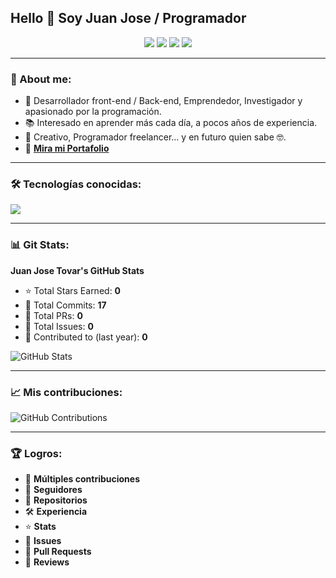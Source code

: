## Hello 👋 Soy Juan Jose / Programador  

<p align="center">
  <a href="https://www.linkedin.com/in/juan-jose-tovar-flores-663ba4231/?utm_source=share&utm_campaign=share_via&utm_content=profile&utm_medium=android_app" target="_blank"><img src="https://img.shields.io/badge/LinkedIn-0077B5?style=for-the-badge&logo=linkedin&logoColor=white" /></a>
  <a href="https://www.instagram.com/tova.rjuanjose/" target="_blank"><img src="https://img.shields.io/badge/Instagram-E4405F?style=for-the-badge&logo=instagram&logoColor=white" /></a>
  <a href="https://www.facebook.com/profile.php?id=61568789981050&mibextid=rS40aB7S9Ucbxw6v" target="_blank"><img src="https://img.shields.io/badge/Facebook-1877F2?style=for-the-badge&logo=facebook&logoColor=white" /></a>
  <a href="mailto:tovarfloresjuanjose616@gmail.com" target="_blank"><img src="https://img.shields.io/badge/Gmail-D14836?style=for-the-badge&logo=gmail&logoColor=white" /></a>
</p>

---

### 📌 About me:
- 🚀 Desarrollador front-end / Back-end, Emprendedor, Investigador y apasionado por la programación.  
- 📚 Interesado en aprender más cada día, a pocos años de experiencia.  
- 🎨 Creativo, Programador freelancer... y en futuro quien sabe 🤓.  
- 🔗 **<a href="https://juanjo311.github.io/Portafolio-Juanjose/">Mira mi Portafolio</a>**

---

### 🛠 Tecnologías conocidas:

<img src="https://skillicons.dev/icons?i=js,html,css,bootstrap,git,github,mysql,php,wordpress,vscode,md,astro" />

---

### 📊 Git Stats:

**Juan Jose Tovar's GitHub Stats**  
- ⭐ Total Stars Earned: **0**  
- 🔄 Total Commits: **17**  
- 🔀 Total PRs: **0**  
- 📂 Total Issues: **0**  
- 📅 Contributed to (last year): **0**

![GitHub Stats](https://github-readme-stats.vercel.app/api?username=TU_USUARIO&show_icons=true&theme=dark)  

---

### 📈 Mis contribuciones:

![GitHub Contributions](https://github-readme-streak-stats.herokuapp.com/?user=TU_USUARIO&theme=dark)  

---

### 🏆 Logros:

- 🏅 **Múltiples contribuciones**  
- 👥 **Seguidores**  
- 📂 **Repositorios**  
- 🛠 **Experiencia**  
- ⭐ **Stats**  
- 🐞 **Issues**  
- 🔄 **Pull Requests**  
- 📝 **Reviews**
